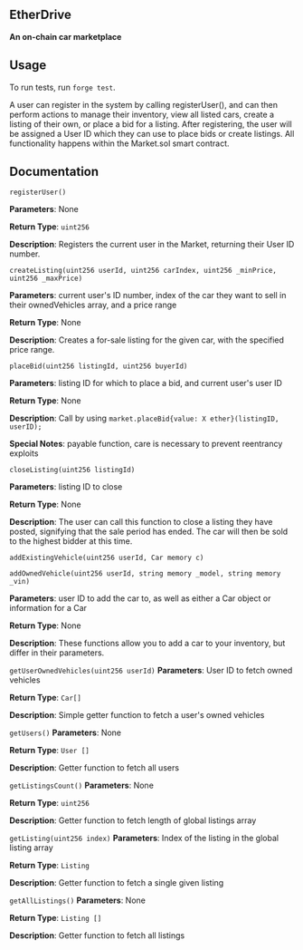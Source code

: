 ## EtherDrive

**An on-chain car marketplace**

## Usage
To run tests, run `forge test`. 

A user can register in the system by calling registerUser(), and can then perform actions to manage their inventory, view all listed cars, create a listing of their own, or place a bid for a listing. After registering, the user will be assigned a User ID which they can use to place bids or create listings. All functionality happens within the Market.sol smart contract. 

## Documentation
`registerUser()`

**Parameters**: None

**Return Type**: `uint256`

**Description**: Registers the current user in the Market, returning their User ID number. 

`createListing(uint256 userId, uint256 carIndex, uint256 _minPrice, uint256 _maxPrice)`

**Parameters**: current user's ID number, index of the car they want to sell in their ownedVehicles array, and a price range

**Return Type**: None

**Description**: Creates a for-sale listing for the given car, with the specified price range. 

`placeBid(uint256 listingId, uint256 buyerId)`

**Parameters**: listing ID for which to place a bid, and current user's user ID

**Return Type**: None

**Description**: Call by using `market.placeBid{value: X ether}(listingID, userID);`

**Special Notes**: payable function, care is necessary to prevent reentrancy exploits


`closeListing(uint256 listingId)`

**Parameters**: listing ID to close

**Return Type**: None

**Description**: The user can call this function to close a listing they have posted, signifying that the sale period has ended. The car will then be sold to the highest bidder at this time. 


`addExistingVehicle(uint256 userId, Car memory c)`

`addOwnedVehicle(uint256 userId, string memory _model, string memory _vin)`

**Parameters**: user ID to add the car to, as well as either a Car object or information for a Car

**Return Type**: None

**Description**: These functions allow you to add a car to your inventory, but differ in their parameters. 


`getUserOwnedVehicles(uint256 userId)`
**Parameters**: User ID to fetch owned vehicles

**Return Type**: `Car[]`

**Description**: Simple getter function to fetch a user's owned vehicles


`getUsers()`
**Parameters**: None

**Return Type**: `User []`

**Description**: Getter function to fetch all users


`getListingsCount()`
**Parameters**: None

**Return Type**: `uint256`

**Description**: Getter function to fetch length of global listings array


`getListing(uint256 index)`
**Parameters**: Index of the listing in the global listing array

**Return Type**: `Listing`

**Description**: Getter function to fetch a single given listing


`getAllListings()`
**Parameters**: None

**Return Type**: `Listing []`

**Description**: Getter function to fetch all listings


